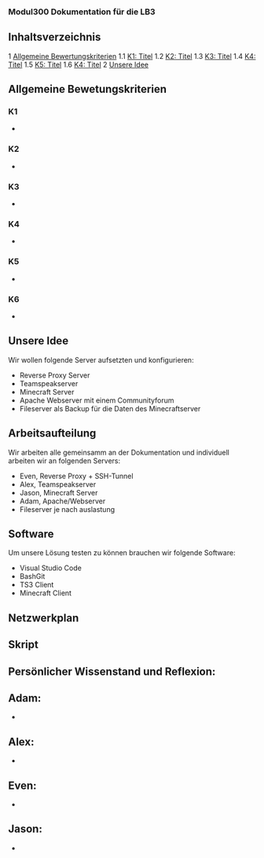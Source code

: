 ### Modul300 Dokumentation für die LB3

## Inhaltsverzeichnis
1 [Allgemeine Bewertungskriterien](#Allgemein)
  1.1 [K1: Titel](#K1)
  1.2 [K2: Titel](#K2)
  1.3 [K3: Titel](#K3)
  1.4 [K4: Titel](#K4)
  1.5 [K5: Titel](#K5)
  1.6 [K4: Titel](#K6)
2 [Unsere Idee](#Idee)

## Allgemeine Bewetungskriterien <a name="Allgemein"></a>

### K1 <a name="K1"></a>
-

### K2 <a name="K2"></a>
-

### K3 <a name="K3"></a>
-

### K4 <a name="K4"></a>
-

### K5 <a name="K5"></a>
-

### K6 <a name="K6"></a>
-


## Unsere Idee <a name="Idee"></a>

Wir wollen folgende Server aufsetzten und konfigurieren:

  - Reverse Proxy Server
  - Teamspeakserver
  - Minecraft Server
  - Apache Webserver mit einem Communityforum
  - Fileserver als Backup für die Daten des Minecraftserver

## Arbeitsaufteilung <a name="Arbeitsaufteilung"></a>

Wir arbeiten alle gemeinsamm an der Dokumentation und individuell arbeiten wir an folgenden Servers:
  - Even, Reverse Proxy + SSH-Tunnel
  - Alex, Teamspeakserver
  - Jason, Minecraft Server
  - Adam, Apache/Webserver
  - Fileserver je nach auslastung
  
  
## Software <a name="Software"></a>

Um unsere Lösung testen zu können brauchen wir folgende Software:

- Visual Studio Code
- BashGit
- TS3 Client
- Minecraft Client

## Netzwerkplan

## Skript
  
  ## Persönlicher Wissenstand und Reflexion:
  
  ## Adam:
  -
  
  ## Alex:
  -
  
  ## Even:
  -
  
  ## Jason:
  -
